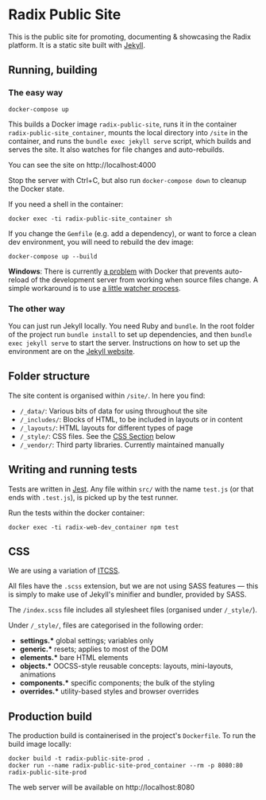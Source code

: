 # Radix Public Site

This is the public site for promoting, documenting & showcasing the Radix
platform. It is a static site built with [Jekyll](https://jekyllrb.com).

## Running, building

### The easy way

    docker-compose up

This builds a Docker image `radix-public-site`, runs it in the container
`radix-public-site_container`, mounts the local directory into `/site` in the
container, and runs the `bundle exec jekyll serve` script, which builds and
serves the site. It also watches for file changes and auto-rebuilds.

You can see the site on http://localhost:4000

Stop the server with Ctrl+C, but also run `docker-compose down` to
cleanup the Docker state.

If you need a shell in the container:

    docker exec -ti radix-public-site_container sh

If you change the `Gemfile` (e.g. add a dependency), or want to force a clean
dev environment, you will need to rebuild the dev image:

    docker-compose up --build

**Windows**: There is currently [a
problem](https://github.com/docker/for-win/issues/56) with Docker that prevents
auto-reload of the development server from working when source files change. A
simple workaround is to use [a little watcher
process](https://github.com/FrodeHus/docker-windows-volume-watcher/releases).

### The other way

You can just run Jekyll locally. You need Ruby and `bundle`. In the root folder
of the project run `bundle install` to set up dependencies, and then `bundle
exec jekyll serve` to start the server. Instructions on how to set up the
environment are on the [Jekyll
website](https://jekyllrb.com/docs/installation/).

## Folder structure

The site content is organised within `/site/`. In here you find:

- `/_data/`: Various bits of data for using throughout the site
- `/_includes/`: Blocks of HTML, to be included in layouts or in content
- `/_layouts/`: HTML layouts for different types of page
- `/_style/`: CSS files. See the [CSS Section](#CSS) below
- `/_vendor/`: Third party libraries. Currently maintained manually

## Writing and running tests

Tests are written in [Jest](https://facebook.github.io/jest/). Any file within
`src/` with the name `test.js` (or that ends with `.test.js`), is picked up by
the test runner.

Run the tests within the docker container:

    docker exec -ti radix-web-dev_container npm test

## CSS

We are using a variation of
[ITCSS](https://www.creativebloq.com/web-design/manage-large-css-projects-itcss-101517528).

All files have the `.scss` extension, but we are not using SASS features — this
is simply to make use of Jekyll's minifier and bundler, provided by SASS.

The `/index.scss` file includes all stylesheet files (organised under
`/_style/`).

Under `/_style/`, files are categorised in the following order:

- **settings.\*** global settings; variables only
- **generic.\*** resets; applies to most of the DOM
- **elements.\*** bare HTML elements
- **objects.\*** OOCSS-style reusable concepts: layouts, mini-layouts,
  animations
- **components.\*** specific components; the bulk of the styling
- **overrides.\*** utility-based styles and browser overrides

## Production build

The production build is containerised in the project's `Dockerfile`. To run the
build image locally:

    docker build -t radix-public-site-prod .
    docker run --name radix-public-site-prod_container --rm -p 8080:80 radix-public-site-prod

The web server will be available on http://localhost:8080
